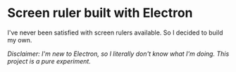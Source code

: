 # Screen ruler built with Electron

I've never been satisfied with screen rulers available. So I decided to build my own.

*Disclaimer: I'm new to Electron, so I literally don't know what I'm doing. This project is a pure experiment.*
